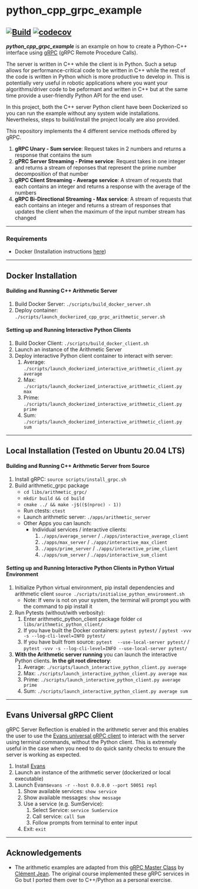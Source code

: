 # python_cpp_grpc_example

[![Build](https://github.com/tengfoonglam/python_cpp_grpc_example/actions/workflows/main.yml/badge.svg)](https://github.com/tengfoonglam/python_cpp_grpc_example/actions/workflows/main.yml)
[![codecov](https://codecov.io/gh/tengfoonglam/python_cpp_grpc_example/branch/main/graph/badge.svg?token=4C4ZTA1CKG)](https://codecov.io/gh/tengfoonglam/python_cpp_grpc_example)
---
 ***python_cpp_grpc_example*** is an example on how to create a Python-C++ interface using [gRPC](https://grpc.io/) (gRPC Remote Procedure Calls).

The server is written in C++ while the client is in Python. Such a setup allows for performance-critical code to be written in C++ while the rest of the code is written in Python which is more productive to develop in. This is potentially very useful in robotic applications where you want your algorithms/driver code to be peformant and written in C++ but at the same time provide a user-friendly Python API for the end user.

In this project, both the C++ server Python client have been Dockerized so you can run the example without any system wide installations. Nevertheless, steps to build/install the project locally are also provided.

This repository implements the 4 different service methods offered by gRPC.
 1. **gRPC Unary - Sum service**: Request takes in 2 numbers and returns a response that contains the sum
 2. **gPRC Server Streaming - Prime service**: Request takes in one integer and returns a stream of reponses that represent the prime number decomposition of that number
 3. **gRPC Client Streaming - Average service**: A stream of requests that each contains an integer and returns a response with the average of the numbers
 4. **gRPC Bi-Directional Streaming - Max service**: A stream of requests that each contains an integer and returns a stream of responses that updates the client when the maximum of the input number stream has changed

---

### Requirements
 * Docker (Installation instructions [here](https://docs.docker.com/engine/install/ubuntu/))

---

## Docker Installation

#### Building and Running C++ Arithmetic Server

 1. Build Docker Server: ```./scripts/build_docker_server.sh```
 2. Deploy container: ```./scripts/launch_dockerized_cpp_grpc_arithmetic_server.sh```

#### Setting up and Running Interactive Python Clients
 1. Build Docker Client: ```./scripts/build_docker_client.sh```
 2. Launch an instance of the Arithmetic Server
 3. Deploy interactive Python client container to interact with server:
      1. Average: ```./scripts/launch_dockerized_interactive_arithmetic_client.py average```
      2. Max: ```./scripts/launch_dockerized_interactive_arithmetic_client.py max```
      3. Prime: ```./scripts/launch_dockerized_interactive_arithmetic_client.py prime```
      4. Sum: ```./scripts/launch_dockerized_interactive_arithmetic_client.py sum```

---

## Local Installation (Tested on Ubuntu 20.04 LTS)

#### Building and Running C++ Arithmetic Server from Source

1. Install gRPC: ```source scripts/install_grpc.sh```
2. Build arithmetic_grpc package
   - ```cd libs/arithmetic_grpc/```
   - ```mkdir build && cd build```
   - ```cmake ../ && make -j$(($(nproc) - 1))```
   - Run ctests: ```ctest```
   - Launch arithmetic server: ```./apps/arithmetic_server```
   - Other Apps you can launch:
     - Individual services / interactive clients:
        1. ```./apps/average_server``` / ```./apps/interactive_average_client```
        2. ```./apps/max_server``` / ```./apps/interactive_max_client```
        3. ```./apps/prime_server``` / ```./apps/interactive_prime_client```
        4. ```./apps/sum_server``` / ```./apps/interactive_sum_client```

#### Setting up and Running Interactive Python Clients in Python Virtual Environment

1. Initialize Python virtual environment, pip install dependencies and arithmetic client ```source ./scripts/initialise_python_environment.sh```
   * Note: If venv is not on your system, the terminal will prompt you with the command to pip install it
3. Run Pytests (without/with verbosity):
   1. Enter arithmetic_python_client package folder ```cd libs/arithmetic_python_client/```
   2. If you have built the Docker containers: ```pytest pytest/``` / ```pytest -vvv -s --log-cli-level=INFO pytest/```
   3. If you have built from source: ```pytest  --use-local-server pytest/``` / ```pytest -vvv -s --log-cli-level=INFO --use-local-server pytest/```
4. **With the Arithmetic server running** you can launch the interactive Python clients. **In the git root directory**:
   1. Average: ```./scripts/launch_interactive_python_client.py average```
   2. Max: ```./scripts/launch_interactive_python_client.py average max```
   3. Prime: ```./scripts/launch_interactive_python_client.py average prime```
   4. Sum: ```./scripts/launch_interactive_python_client.py average sum```

---

## Evans Universal gRPC Client

gRPC Server Reflection is enabled in the arithmetic server and this enables the user to use the [Evans universal gRPC client](https://github.com/ktr0731/evans) to interact with the server using terminal commands, without the Python client. This is extremely useful in the case when you need to do quick sanity checks to ensure the server is working as expected.

1. Install [Evans](https://github.com/ktr0731/evans)
2. Launch an instance of the arithmetic server (dockerized or local executable)
3. Launch Evans```evans -r --host 0.0.0.0 --port 50051 repl```
   1. Show available services: ```show service```
   2. Show available messages: ```show message```
   3. Use a service (e.g. SumService):
      1. Select Service: ```service SumService```
      2. Call service: ```call Sum```
      3. Follow prompts from terminal to enter input
   4. Exit: ```exit```

---

## Acknowledgements

 * The arithmetic examples are adapted from this [gRPC Master Class](https://www.udemy.com/course/grpc-golang/) by [Clément Jean](https://www.udemy.com/course/grpc-golang/#instructor-1). The original course implemented these gRPC services in Go but I ported them over to C++/Python as a personal exercise.
